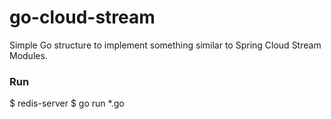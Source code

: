 # go-cloud-stream

Simple Go structure to implement something similar to Spring Cloud Stream Modules.


### Run


$ redis-server
$ go run *.go
